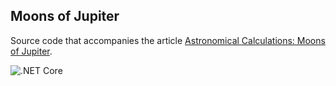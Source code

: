 ## Moons of Jupiter

Source code that accompanies the article [Astronomical Calculations: Moons of Jupiter](https://squarewidget.com/astronomical-calculations-moons-of-jupiter/).

![.NET Core](https://github.com/jamesstill/MoonsOfJupiter/workflows/.NET%20Core/badge.svg)